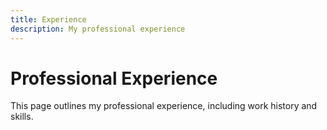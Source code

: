 ```yaml
---
title: Experience
description: My professional experience
---
```


# Professional Experience

This page outlines my professional experience, including work history and skills.

<!-- Add your experience details here -->
